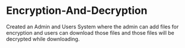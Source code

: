 # Encryption-And-Decryption
Created an Admin and Users System where the admin can add files for encryption and users can download those files and those files will be decrypted while downloading.

